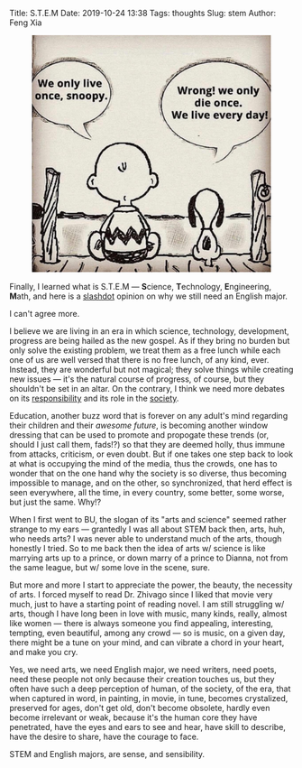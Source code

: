 Title: S.T.E.M
Date: 2019-10-24 13:38
Tags: thoughts
Slug: stem
Author: Feng Xia

<figure class="col l6 m6 s12">
  <img src="images/charlie.jpg"/>
</figure>

Finally, I learned what is S.T.E.M &mdash; **S**cience,
**T**echnology, **E**ngineering, **M**ath, and here is a [slashdot][1]
opinion on why we still need an English major.

I can't agree more.

I believe we are living in an era in which science, technology,
development, progress are being hailed as the new gospel. As if they
bring no burden but only solve the existing problem, we treat them as
a free lunch while each one of us are well versed that there is no
free lunch, of any kind, ever. Instead, they are wonderful but not
magical; they solve things while creating new issues &mdash; it's the
natural course of progress, of course, but they shouldn't be set in an
altar. On the contrary, I think we need more debates on its
[responsibility][3] and its role in the [society][2].

Education, another buzz word that is forever on any adult's mind
regarding their children and their _awesome future_, is becoming
another window dressing that can be used to promote and propogate
these trends (or, should I just call them, fads!?) so that they are
deemed holly, thus immune from attacks, criticism, or even doubt. But
if one takes one step back to look at what is occupying the mind of
the media, thus the crowds, one has to wonder that on the one hand why
the society is so diverse, thus becoming impossible to manage, and on
the other, so synchronized, that herd effect is seen everywhere, all
the time, in every country, some better, some worse, but just the
same. Why!?

When I first went to BU, the slogan of its "arts and science" seemed
rather strange to my ears &mdash; grantedly I was all about STEM back
then, arts, huh, who needs arts? I was never able to understand much
of the arts, though honestly I tried. So to me back then the idea of
arts w/ science is like marrying arts up to a prince, or down marry of
a prince to Dianna, not from the same league, but w/ some love in the
scene, sure.

But more and more I start to appreciate the power, the beauty, the
necessity of arts. I forced myself to read Dr. Zhivago since I liked
that movie very much, just to have a starting point of reading
novel. I am still struggling w/ arts, though I have long been in love
with music, many kinds, really, almost like women &mdash; there is
always someone you find appealing, interesting, tempting, even
beautiful, among any crowd &mdash; so is music, on a given day, there
might be a tune on your mind, and can vibrate a chord in your heart,
and make you cry.

Yes, we need arts, we need English major, we need writers, need poets,
need these people not only because their creation touches us, but they
often have such a deep perception of human, of the society, of the
era, that when captured in word, in painting, in movie, in tune,
becomes crystalized, preserved for ages, don't get old, don't become
obsolete, hardly even become irrelevant or weak, because it's the
human core they have penetrated, have the eyes and ears to see and
hear, have skill to describe, have the desire to share, have the
courage to face.

STEM and English majors, are sense, and sensibility.

[1]: https://news.slashdot.org/story/19/10/23/1851224/the-worlds-top-economists-just-made-the-case-for-why-we-still-need-english-majors

[2]: {filename}/thoughts/technology%20and%20society.md
[3]: {filename}/thoughts/technology%20responsibility.md
